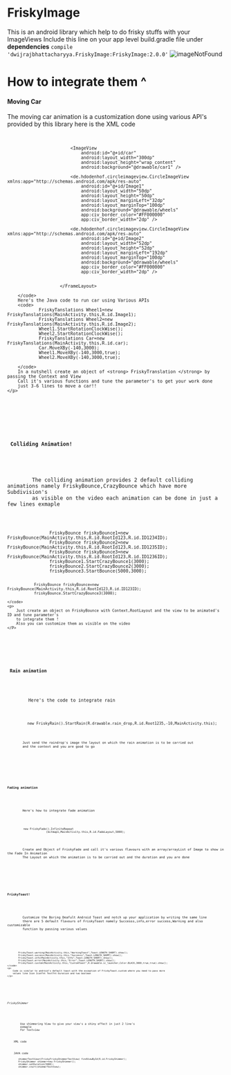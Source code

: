 # FriskyImage
This is an android library which help to do frisky stuffs with your ImageViews
Include this line on your app level build.gradle file under <b>dependencies</b> 
        <code>compile 'dwijrajbhattacharyya.FriskyImage:FriskyImage:2.0.0'</code>
<img src="API.gif" alt="imageNotFound">
<h1> How to integrate them ^ </h1>
<p>
	<h4> Moving Car </h4>
	<p>
		The moving car animation is a customization done using various API's provided by this library 
		here is the XML code
		<code>
			 <FrameLayout
                            android:layout_weight="50"
                            android:layout_width="0dp"
                            android:layout_height="wrap_content">


                            <ImageView
                                android:id="@+id/car"
                                android:layout_width="300dp"
                                android:layout_height="wrap_content"
                                android:background="@drawable/car1" />

                            <de.hdodenhof.circleimageview.CircleImageView xmlns:app="http://schemas.android.com/apk/res-auto"
                                android:id="@+id/Image1"
                                android:layout_width="50dp"
                                android:layout_height="50dp"
                                android:layout_marginLeft="32dp"
                                android:layout_marginTop="100dp"
                                android:background="@drawable/wheels"
                                app:civ_border_color="#FF000000"
                                app:civ_border_width="2dp" />

                            <de.hdodenhof.circleimageview.CircleImageView xmlns:app="http://schemas.android.com/apk/res-auto"
                                android:id="@+id/Image2"
                                android:layout_width="52dp"
                                android:layout_height="52dp"
                                android:layout_marginLeft="192dp"
                                android:layout_marginTop="100dp"
                                android:background="@drawable/wheels"
                                app:civ_border_color="#FF000000"
                                app:civ_border_width="2dp" />


                        </FrameLayout>
		
		</code>
		Here's the Java code to run car using Various APIs
		<code>
			    FriskyTanslations Wheel1=new FriskyTanslations(MainActivity.this,R.id.Image1);
                FriskyTanslations Wheel2=new FriskyTanslations(MainActivity.this,R.id.Image2);
                Wheel1.StartRotationClockWise();
                Wheel2.StartRotationClockWise();
                FriskyTanslations Car=new FriskyTanslations(MainActivity.this,R.id.car);
                Car.MoveXBy(-140,3000);
                Wheel1.MoveXBy(-140,3000,true);
                Wheel2.MoveXBy(-140,3000,true);
		
		</code>
		In a nutshell create an object of <strong> FriskyTranslation </strong> by passing the Context and View
		Call it's various functions and tune the parameter's to get your work done 
		just 3-6 lines to move a car!!
	</p>
</p>
<p>
	<h4> Colliding Animation! </h4>
	<p>
		The colliding animation provides 2 default colliding animations namely FriskyBounce,CrazyBounce which have more Subdivision's 
		as visible on the video each animation can be done in just a few lines exmaple
	</p>
	<code>
				FriskyBounce friskyBounce1=new FriskyBounce(MainActivity.this,R.id.RootId123,R.id.ID1234ID);
                FriskyBounce friskyBounce2=new FriskyBounce(MainActivity.this,R.id.RootId123,R.id.ID1235ID);
                FriskyBounce friskyBounce3=new FriskyBounce(MainActivity.this,R.id.RootId123,R.id.ID1236ID);
                friskyBounce1.StartCrazyBounce1(3000);
                friskyBounce2.StartCrazyBounce2(3000);
                friskyBounce3.StartBounce(5000,3000);
				
				FriskyBounce friskyBounce=new FriskyBounce(MainActivity.this,R.id.RootId123,R.id.ID123ID);
                friskyBounce.StartCrazyBounce3(3000);
		
	</code>	
	<p>
		Just create an object on FriskyBounce with Context,RootLayout and the view to be animated's ID and tune parameter's 
		to integrate them !
		Also you can customize them as visible on the video
	</P>
	

</p>
<p>
	<h4> Rain animation </h4>
	<p>
		Here's the code to integrate rain
	</p>
	<code>
		 new FriskyRain().StartRain(R.drawable.rain_drop,R.id.Root1235,-10,MainActivity.this);
	<code>
	<p>
		Just send the raindrop's image the layout on which the rain animation is to be carried out 
		and the context and you are good to go
	</p>	
</p>


<p>
	<h4>Fading animation</h4>
	<p>	
		Here's how to integrate fade animation
	<p>
	<code>
		  new FriskyFade().InfiniteRepeat
                        (bitmap1,MainActivity.this,R.id.FadeLayout,5000);
	</code>
	<p>
		Create and Object of FriskyFade and call it's various flavours with an array/arrayList of Image to show in the Fade In Animation
		The Layout on which the animation is to be carried out and the duration and you are done
	</p>
</p>
<p>
	<h4>FriskyToast!</h4>
	<p>
		Customize the Boring Deafult Android Toast and notch up your application by writing the same line 
		there are 5 default flavours of FriskyToast namely Successs,info,error success,Warning and also customizable 
		function by passing various values
	</p>
	<code>
		
            FriskyToast.warning(MainActivity.this,"WarningToast",Toast.LENGTH_SHORT).show();
            FriskyToast.success(MainActivity.this,"Successs",Toast.LENGTH_SHORT).show();
            FriskyToast.info(MainActivity.this,"Info",Toast.LENGTH_SHORT).show();
            FriskyToast.error(MainActivity.this,"Error",Toast.LENGTH_SHORT).show();
            FriskyToast.custom(MainActivity.this,"CustomToast",R.drawable.ic_launcher,Color.BLACK,3000,true,true).show();
    </code> 	 
	<p>
		Code is similar to android's default toast with the exception of FriskyToast.custom where you need to pass more 
		values like Icon IconTnt TextTnt Duration and two boolean
	</p>
</p>
<p>
	<h6>FriskyShimmer</h6>
	<p>
		Use shimmering View to give your view's a shiny effect in just 2 line's
		exmaple
		For Textview
	</p>
	XML code
	<code>
		   <dwijraj.FriskyView.FriskyFriskyShimmerTextView
                    android:layout_width="match_parent"
                    android:text="Hello world I am working"
                    android:textSize="23sp"
                    android:gravity="center"
                    android:id="@+id/FriskyShimmer"
                    android:textColor="@color/colorPrimaryDark"
                    android:layout_height="120dp" />		
	</code>	
	JAVA code
	<code>
	    shimmerTextView=(FriskyFriskyShimmerTextView) findViewById(R.id.FriskyShimmer);
		FriskyShimmer shimmer=new FriskyShimmer();
        shimmer.setDuration(5000);
        shimmer.start(shimmerTextView);
	</code>	
</p>
